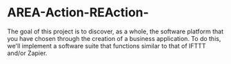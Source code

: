 # AREA-Action-REAction-
The goal of this project is to discover, as a whole, the software platform that you have chosen through the creation of a business application. To do this, we'll implement a software suite that functions similar to that of IFTTT and/or Zapier.
